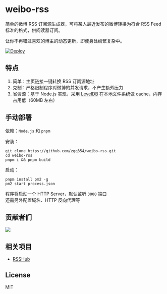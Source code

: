 # weibo-rss

简单的微博 RSS 订阅源生成器，可将某人最近发布的微博转换为符合 RSS Feed 标准的格式，供阅读器订阅。  

让你不再错过喜欢的博主的动态更新，即使身处纷繁复杂中。

[![Deploy](https://www.herokucdn.com/deploy/button.svg)](https://heroku.com/deploy)

## 特点
1. 简单：主页链接一键转换 RSS 订阅源地址
2. 克制：严格限制程序对微博的并发请求，不产生额外压力
3. 省资源：基于 Node.js 实现，采用 [LevelDB](https://github.com/google/leveldb) 在本地文件系统做 cache，内存占用低（60MB 左右）

## 手动部署

依赖：`Node.js` 和 `pnpm`  

安装：
```
git clone https://github.com/zgq354/weibo-rss.git
cd weibo-rss
pnpm i && pnpm build
```

启动：
```
pnpm install pm2 -g
pm2 start process.json
```

程序将启动一个 HTTP Server，默认监听 `3000` 端口  
还需另外配置域名、HTTP 反向代理等

## 贡献者们
<a href="https://github.com/zgq354/weibo-rss/graphs/contributors">
  <img src="https://contrib.rocks/image?repo=zgq354/weibo-rss" />
</a>

## 相关项目

* [RSSHub](https://github.com/DIYgod/RSSHub)

## License

MIT
